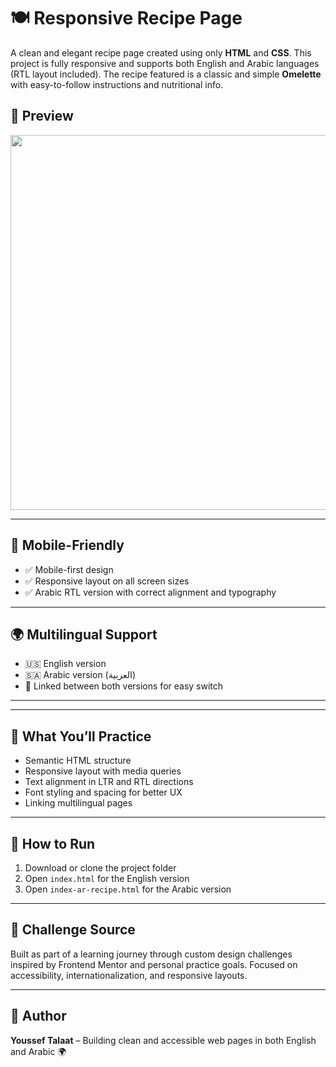 <h1>🍽️ Responsive Recipe Page</h1>

<p> A clean and elegant recipe page created using only <strong>HTML</strong> and <strong>CSS</strong>. This project is fully responsive and supports both English and Arabic languages (RTL layout included). The recipe featured is a classic and simple <strong>Omelette</strong> with easy-to-follow instructions and nutritional info.</p>

<h2>📸 Preview</h2>
<div align="center">
<img src="mypage.mp4" width="600" />
</div>
<hr>

<h2>📱 Mobile-Friendly</h2>
<ul>
  <li>✅ Mobile-first design</li>
  <li>✅ Responsive layout on all screen sizes</li>
  <li>✅ Arabic RTL version with correct alignment and typography</li>
</ul>

<hr>

<h2>🌍 Multilingual Support</h2>
<ul>
  <li>🇺🇸 English version</li>
  <li>🇸🇦 Arabic version (العربية)</li>
  <li>🔗 Linked between both versions for easy switch</li>
</ul>

<hr>



<hr>

<h2>🧠 What You’ll Practice</h2>
<ul>
  <li>Semantic HTML structure</li>
  <li>Responsive layout with media queries</li>
  <li>Text alignment in LTR and RTL directions</li>
  <li>Font styling and spacing for better UX</li>
  <li>Linking multilingual pages</li>
</ul>

<hr>

<h2>🔧 How to Run</h2>
<ol>
  <li>Download or clone the project folder</li>
  <li>Open <code>index.html</code> for the English version</li>
  <li>Open <code>index-ar-recipe.html</code> for the Arabic version</li>
</ol>

<hr>

<h2>🎨 Challenge Source</h2>
<p>Built as part of a learning journey through custom design challenges inspired by Frontend Mentor and personal practice goals. Focused on accessibility, internationalization, and responsive layouts.</p>

<hr>

<h2>👤 Author</h2>
<p><strong>Youssef Talaat</strong> – Building clean and accessible web pages in both English and Arabic 🌍</p>

